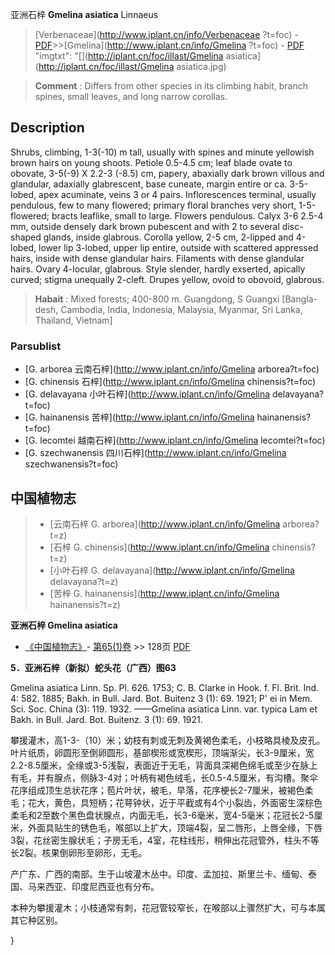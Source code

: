 亚洲石梓 **Gmelina asiatica** Linnaeus

> [Verbenaceae](http://www.iplant.cn/info/Verbenaceae ?t=foc) - [PDF](http://iplant.cn/foc/pdf/Verbenaceae.pdf)>>[Gmelina](http://www.iplant.cn/info/Gmelina ?t=foc) - [PDF](http://www.iplant.cn/foc/pdf/Gmelina.pdf)
  "imgtxt": "[](http://iplant.cn/foc/illast/Gmelina asiatica](http://iplant.cn/foc/illast/Gmelina asiatica.jpg)

> **Comment** : 
> Differs from other species in its climbing habit, branch spines, small leaves, and long narrow corollas.

## Description

Shrubs, climbing, 1-3(-10) m tall, usually with spines and minute yellowish brown hairs on young shoots. Petiole 0.5-4.5 cm; leaf blade ovate to obovate, 3-5(-9) X   2.2-3      (-8.5) cm, papery, abaxially dark brown villous and glandular, adaxially glabrescent, base cuneate, margin entire or ca. 3-5-lobed, apex acuminate, veins 3 or 4 pairs. Inflorescences terminal, usually pendulous, few to many flowered; primary floral branches very short, 1-5-flowered; bracts leaflike, small to large. Flowers pendulous.  Calyx 3-6 2.5-4 mm, outside densely dark brown pubescent and with 2 to several disc-shaped glands, inside glabrous. Corolla yellow, 2-5 cm, 2-lipped and 4-lobed, lower lip 3-lobed, upper lip entire, outside with scattered appressed hairs, inside with dense glandular hairs. Filaments with dense glandular hairs. Ovary 4-locular, glabrous. Style slender, hardly exserted, apically curved; stigma unequally 2-cleft. Drupes yellow, ovoid to obovoid, glabrous.

> **Habait** : 
> Mixed forests; 400-800 m. Guangdong, S Guangxi [Bangla-desh, Cambodia, India, Indonesia, Malaysia, Myanmar, Sri  Lanka,  Thailand,  Vietnam]

### Parsublist

* [G.  arborea  云南石梓](http://www.iplant.cn/info/Gmelina arborea?t=foc)
* [G.  chinensis  石梓](http://www.iplant.cn/info/Gmelina chinensis?t=foc)
* [G.  delavayana  小叶石梓](http://www.iplant.cn/info/Gmelina delavayana?t=foc)
* [G.  hainanensis  苦梓](http://www.iplant.cn/info/Gmelina hainanensis?t=foc)
* [G.  lecomtei  越南石梓](http://www.iplant.cn/info/Gmelina lecomtei?t=foc)
* [G.  szechwanensis  四川石梓](http://www.iplant.cn/info/Gmelina szechwanensis?t=foc)

## 中国植物志

> * [云南石梓  G.  arborea](http://www.iplant.cn/info/Gmelina arborea?t=z)
> * [石梓  G.  chinensis](http://www.iplant.cn/info/Gmelina chinensis?t=z)
> * [小叶石梓  G.  delavayana](http://www.iplant.cn/info/Gmelina delavayana?t=z)
> * [苦梓  G.  hainanensis](http://www.iplant.cn/info/Gmelina hainanensis?t=z)

**亚洲石梓 Gmelina asiatica**

* [《中国植物志》](http://www.iplant.cn/frps)- [第65(1)卷](http://www.iplant.cn/frps/vol/65(1)) >> 128页 [PDF](http://www.iplant.cn/frps/pdf/65(1)/128.pdf)

**5．亚洲石梓（新拟）蛇头花（广西）图63**

Gmelina asiatica Linn. Sp. Pl. 626. 1753; C. B. Clarke in Hook. f. Fl. Brit. Ind. 4: 582. 1885; Bakh. in Bull. Jard. Bot. Buitenz 3 (1): 69. 1921; P' ei in Mem. Sci. Soc. China (3): 119. 1932. ——Gmelina asiatica Linn. var. typica Lam et Bakh. in Bull. Jard. Bot. Buitenz. 3 (1): 69. 1921.

攀援灌木，高1-3-（10）米；幼枝有刺或无刺及黄褐色柔毛，小枝略具棱及皮孔。叶片纸质，卵圆形至倒卵圆形，基部楔形或宽楔形，顶端渐尖，长3-9厘米，宽2.2-8.5厘米，全缘或3-5浅裂，表面近于无毛，背面具深褐色绵毛或至少在脉上有毛，并有腺点，侧脉3-4对；叶柄有褐色绒毛，长0.5-4.5厘米，有沟槽。聚伞花序组成顶生总状花序；苞片叶状，被毛，早落，花序梗长2-7厘米，被褐色柔毛；花大，黄色，具短柄；花萼钟状，近于平截或有4个小裂齿，外面密生深棕色柔毛和2至数个黑色盘状腺点，内面无毛，长3-6毫米，宽4-5毫米；花冠长2-5厘米，外面具贴生的锈色毛，喉部以上扩大，顶端4裂，呈二唇形，上唇全缘，下唇3裂，花丝密生腺状毛；子房无毛，4室，花柱线形，稍伸出花冠管外，柱头不等长2裂。核果倒卵形至卵形，无毛。

产广东、广西的南部。生于山坡灌木丛中。印度、孟加拉、斯里兰卡、缅甸、泰国、马来西亚、印度尼西亚也有分布。

本种为攀援灌木；小枝通常有刺，花冠管较窄长，在喉部以上骤然扩大，可与本属其它种区别。

}
